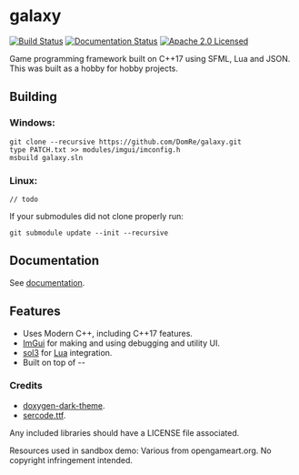 # galaxy
[![Build Status](https://ci.appveyor.com/api/projects/status/ac0ec6gtxl7776y5?svg=true)](https://ci.appveyor.com/project/reworks/galaxy)
[![Documentation Status](https://travis-ci.org/DomRe/galaxy.svg?branch=master)](https://domre.github.io/galaxy/)
[![Apache 2.0 Licensed](https://img.shields.io/badge/license-apache-blue.svg)](./LICENSE.txt)

Game programming framework built on C++17 using SFML, Lua and JSON. This was built as a hobby for hobby projects.

## Building
### Windows:
```
git clone --recursive https://github.com/DomRe/galaxy.git
type PATCH.txt >> modules/imgui/imconfig.h
msbuild galaxy.sln
```

### Linux:
```
// todo
```

If your submodules did not clone properly run:
```
git submodule update --init --recursive
```

## Documentation
See [documentation](https://domre.github.io/galaxy/).  

## Features
- Uses Modern C++, including C++17 features.
- [ImGui](https://github.com/ocornut/imgui) for making and using debugging and utility UI.
- [sol3](https://github.com/ThePhD/sol2) for [Lua](https://www.lua.org/) integration.
- Built on top of --

### Credits
* [doxygen-dark-theme](https://github.com/MaJerle/doxygen-dark-theme).
* [sercode.ttf](http://www.dafont.com/secret-code.font).

Any included libraries should have a LICENSE file associated.

Resources used in sandbox demo:
Various from opengameart.org. No copyright infringement intended.